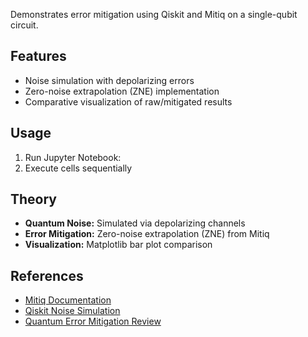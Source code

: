 Demonstrates error mitigation using Qiskit and Mitiq on a single-qubit circuit.

## Features
- Noise simulation with depolarizing errors
- Zero-noise extrapolation (ZNE) implementation
- Comparative visualization of raw/mitigated results

## Usage
1. Run Jupyter Notebook:
2. Execute cells sequentially



## Theory
- **Quantum Noise:** Simulated via depolarizing channels
- **Error Mitigation:** Zero-noise extrapolation (ZNE) from Mitiq
- **Visualization:** Matplotlib bar plot comparison

## References
- [Mitiq Documentation](https://mitiq.readthedocs.io)
- [Qiskit Noise Simulation](https://qiskit.org/documentation/apidoc/aer_noise.html)
- [Quantum Error Mitigation Review](https://arxiv.org/abs/2210.00921)
